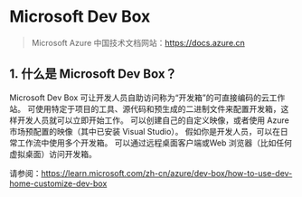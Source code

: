 # Microsoft Dev Box

> Microsoft Azure 中国技术文档网站：https://docs.azure.cn

## 1. 什么是 Microsoft Dev Box？

Microsoft Dev Box 可让开发人员自助访问称为“开发箱”的可直接编码的云工作站。 可使用特定于项目的工具、源代码和预生成的二进制文件来配置开发箱，这样开发人员就可以立即开始工作。 可以创建自己的自定义映像，或者使用 Azure 市场预配置的映像（其中已安装 Visual Studio）。
假如你是开发人员，可以在日常工作流中使用多个开发箱。 可以通过远程桌面客户端或Web 浏览器（比如任何虚拟桌面）访问开发箱。

请参阅：https://learn.microsoft.com/zh-cn/azure/dev-box/how-to-use-dev-home-customize-dev-box